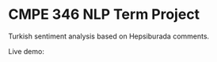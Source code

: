# CMPE 346 NLP Term Project

Turkish sentiment analysis based on Hepsiburada comments.

Live demo: 

